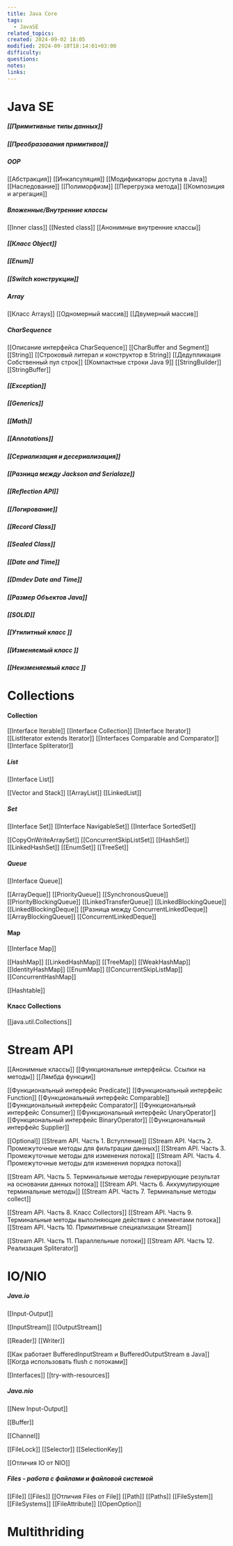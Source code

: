 ```yaml
---
title: Java Core
tags:
  - JavaSE
related_topics: 
created: 2024-09-02 18:05
modified: 2024-09-10T18:14:01+03:00
difficulty: 
questions: 
notes: 
links: 
---
```

# Java SE
##### [[Примитивные типы данных]]
##### [[Преобразования примитивов]]
##### OOP
[[Абстракция]]
[[Инкапсуляция]]
[[Модификаторы доступа в Java]]
[[Наследование]]
[[Полиморфизм]]
[[Перегрузка метода]]
[[Композиция и агрегация]]
##### Вложенные/Внутренние классы
[[Inner class]]
[[Nested class]]
[[Анонимные внутренние классы]]
##### [[Класс Object]]
##### [[Enum]]
##### [[Switch конструкции]]
##### Array
[[Класс Arrays]]
[[Одномерный массив]]
[[Двумерный массив]]
##### CharSequence
[[Описание интерфейса CharSequence]]
[[CharBuffer and Segment]]
[[String]]
[[Строковый литерал и конструктор в String]]
[[Дедупликация Собственный пул строк]]
[[Компактные строки Java 9]]
[[StringBuilder]]
[[StringBuffer]]
##### [[Exception]]
##### [[Generics]]
##### [[Math]]
##### [[Annotations]]
##### [[Сериализация и десериализация]]

##### [[Разница между Jackson and Serialaze]]
##### [[Reflection API]]
##### [[Логирование]]
##### [[Record Class]]
##### [[Sealed Class]]
##### [[Date and Time]]
##### [[Dmdev Date and Time]]
##### [[Размер Объектов Java]]

##### [[SOLID]]

##### [[Утилитный класс ]]

##### [[Изменяемый класс ]]

##### [[Неизменяемый класс ]]

# Collections 
#### Collection
[[Interface Iterable]]
[[Interface Collection]]
[[Interface Iterator]]
[[ListIterator extends Iterator]]
[[Interfaces Comparable and Comparator]]
[[Interface Spliterator]]
##### List
[[Interface List]]

[[Vector and Stack]]
[[ArrayList]]
[[LinkedList]]

##### Set
[[Interface Set]]
[[Interface NavigableSet]]
[[Interface SortedSet]]

[[CopyOnWriteArraySet]]
[[ConcurrentSkipListSet]]
[[HashSet]]
[[LinkedHashSet]]
[[EnumSet]]
[[TreeSet]]

##### Queue
[[Interface Queue]]

[[ArrayDeque]]
[[PriorityQueue]]
[[SynchronousQueue]]
[[PriorityBlockingQueue]]
[[LinkedTransferQueue]]
[[LinkedBlockingQueue]]
[[LinkedBlockingDeque]]
[[Разница между ConcurrentLinkedDeque]]
[[ArrayBlockingQueue]]
[[ConcurrentLinkedDeque]]

#### Map
[[Interface Map]]

[[HashMap]]
[[LinkedHashMap]]
[[TreeMap]]
[[WeakHashMap]]
[[IdentityHashMap]]
[[EnumMap]]
[[ConcurrentSkipListMap]]
[[ConcurrentHashMap]]

[[Hashtable]]

#### Класс Collections
[[java.util.Collections]]

# Stream API

[[Aнонимные классы]]
[[Функциональные интерфейсы. Ссылки на методы]]
[[Лямбда функции]]

[[Функциональный интерфейс Predicate]]
[[Функциональный интерфейс Function]]
[[Функциональный интерфейс Comparable]]
[[Функциональный интерфейс Comparator]]
[[Функциональный интерфейс Consumer]]
[[Функциональный интерфейс UnaryOperator]]
[[Функциональный интерфейс BinaryOperator]]
[[Функциональный интерфейс Supplier]]

[[Optional]]
[[Stream API. Часть 1. Вступление]]
[[Stream API. Часть 2. Промежуточные методы для фильтрации данных]]
[[Stream API. Часть 3. Промежуточные методы для изменения потока]]
[[Stream API. Часть 4. Промежуточные методы для изменения порядка потока]]

[[Stream API. Часть 5. Терминальные методы генерирующие результат на основании данных потока]]
[[Stream API. Часть 6. Аккумулирующие терминальные методы]]
[[Stream API. Часть 7. Терминальные методы collect]]

[[Stream API. Часть 8. Класс Collectors]]
[[Stream API. Часть 9. Терминальные методы выполняющие действия с элементами потока]]
[[Stream API. Часть 10. Примитивные специализации Stream]]

[[Stream API. Часть 11. Параллельные потоки]]
[[Stream API. Часть 12. Реализация Spliterator]]
# IO/NIO
##### Java.io
[[Input-Output]]

[[InputStream]]
[[OutputStream]]

[[Reader]]
[[Writer]]

[[Как работает BufferedInputStream и BufferedOutputStream в Java]]
[[Когда использовать flush с потоками]]

[[Interfaces]]
[[try-with-resources]]
##### Java.nio
[[New Input-Output]]

[[Buffer]]

[[Channel]]

[[FileLock]]
[[Selector]]
[[SelectionKey]]

[[Отличия IO от NIO]]

##### Files - работа с файлами и файловой системой
[[File]]
[[Files]]
[[Отличия Files от File]]
[[Path]]
[[Paths]]
[[FileSystem]]
[[FileSystems]]
[[FileAttribute]]
[[OpenOption]]
# Multithriding 